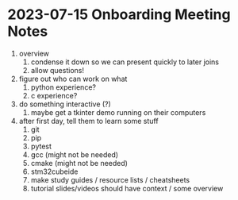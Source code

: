 # 2023-07-15 Onboarding Meeting Notes
1. overview
    1. condense it down so we can present quickly to later joins
    2. allow questions!
2. figure out who can work on what
    1. python experience?
    2. c experience?
3. do something interactive (?)
    1. maybe get a tkinter demo running on their computers
4. after first day, tell them to learn some stuff
    1. git
    2. pip
    3. pytest
    4. gcc (might not be needed)
    5. cmake (might not be needed)
    6. stm32cubeide
    7. make study guides / resource lists / cheatsheets
    8. tutorial slides/videos should have context / some overview
